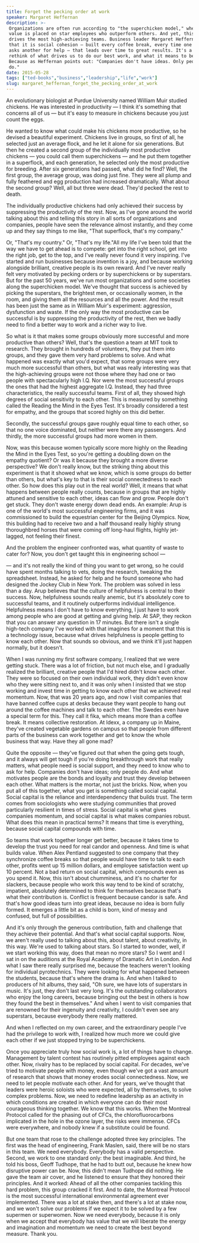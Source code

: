```yaml
---
title: Forget the pecking order at work
speaker: Margaret Heffernan
description: >-
 Organizations are often run according to "the superchicken model," where the
 value is placed on star employees who outperform others. And yet, this isn't what
 drives the most high-achieving teams. Business leader Margaret Heffernan observes
 that it is social cohesion — built every coffee break, every time one team member
 asks another for help — that leads over time to great results. It's a radical
 rethink of what drives us to do our best work, and what it means to be a leader.
 Because as Heffernan points out: "Companies don't have ideas. Only people
 do."
date: 2015-05-28
tags: ["ted-books","business","leadership","life","work"]
slug: margaret_heffernan_forget_the_pecking_order_at_work
---
```


An evolutionary biologist at Purdue University named William Muir studied chickens. He was
interested in productivity — I think it's something that concerns all of us — but it's
easy to measure in chickens because you just count the eggs. 

He wanted to know what could make his chickens more productive, so he devised a beautiful
experiment. Chickens live in groups, so first of all, he selected just an average flock,
and he let it alone for six generations. But then he created a second group of the
individually most productive chickens — you could call them superchickens — and he put
them together in a superflock, and each generation, he selected only the most productive
for breeding. After six generations had passed, what did he find? Well, the first group,
the average group, was doing just fine. They were all plump and fully feathered and egg
production had increased dramatically. What about the second group? Well, all but three
were dead. They'd pecked the rest to death. 

The individually productive chickens had only achieved their success by suppressing the
productivity of the rest. Now, as I've gone around the world talking about this and telling
this story in all sorts of organizations and companies, people have seen the relevance
almost instantly, and they come up and they say things to me like, "That superflock,
that's my company." 

Or, "That's my country." Or, "That's my life."All my life I've been told that the way we
have to get ahead is to compete: get into the right school, get into the right job, get to
the top, and I've really never found it very inspiring. I've started and run businesses
because invention is a joy, and because working alongside brilliant, creative people is
its own reward. And I've never really felt very motivated by pecking orders or by
superchickens or by superstars. But for the past 50 years, we've run most organizations
and some societies along the superchicken model. We've thought that success is achieved by
picking the superstars, the brightest men, or occasionally women, in the room, and giving
them all the resources and all the power. And the result has been just the same as in
William Muir's experiment: aggression, dysfunction and waste. If the only way the most
productive can be successful is by suppressing the productivity of the rest, then we badly
need to find a better way to work and a richer way to live.

So what is it that makes some groups obviously more successful and more productive than
others? Well, that's the question a team at MIT took to research. They brought in hundreds
of volunteers, they put them into groups, and they gave them very hard problems to solve.
And what happened was exactly what you'd expect, that some groups were very much more
successful than others, but what was really interesting was that the high-achieving groups
were not those where they had one or two people with spectacularly high I.Q. Nor were the
most successful groups the ones that had the highest aggregate I.Q. Instead, they had
three characteristics, the really successful teams. First of all, they showed high degrees
of social sensitivity to each other. This is measured by something called the Reading the
Mind in the Eyes Test. It's broadly considered a test for empathy, and the groups that
scored highly on this did better.

Secondly, the successful groups gave roughly equal time to each other, so that no one
voice dominated, but neither were there any passengers. And thirdly, the more successful
groups had more women in them. 

Now, was this because women typically score more highly on the Reading the Mind in the
Eyes Test, so you're getting a doubling down on the empathy quotient? Or was it because
they brought a more diverse perspective? We don't really know, but the striking thing
about this experiment is that it showed what we know, which is some groups do better than
others, but what's key to that is their social connectedness to each other. So how does
this play out in the real world? Well, it means that what happens between people really
counts, because in groups that are highly attuned and sensitive to each other, ideas can
flow and grow. People don't get stuck. They don't waste energy down dead ends. An example:
Arup is one of the world's most successful engineering firms, and it was commissioned to
build the equestrian center for the Beijing Olympics. Now, this building had to receive
two and a half thousand really highly strung thoroughbred horses that were coming off
long-haul flights, highly jet-lagged, not feeling their finest.

And the problem the engineer confronted was, what quantity of waste to cater for? Now, you
don't get taught this in engineering school — 

— and it's not really the kind of thing you want to get wrong, so he could have spent
months talking to vets, doing the research, tweaking the spreadsheet. Instead, he asked
for help and he found someone who had designed the Jockey Club in New York. The problem
was solved in less than a day. Arup believes that the culture of helpfulness is central to
their success. Now, helpfulness sounds really anemic, but it's absolutely core to
successful teams, and it routinely outperforms individual intelligence. Helpfulness means
I don't have to know everything, I just have to work among people who are good at getting
and giving help. At SAP, they reckon that you can answer any question in 17 minutes. But
there isn't a single high-tech company I've worked with that imagines for a moment that
this is a technology issue, because what drives helpfulness is people getting to know each
other. Now that sounds so obvious, and we think it'll just happen normally, but it
doesn't.

When I was running my first software company, I realized that we were getting stuck. There
was a lot of friction, but not much else, and I gradually realized the brilliant, creative
people that I'd hired didn't know each other. They were so focused on their own individual
work, they didn't even know who they were sitting next to, and it was only when I insisted
that we stop working and invest time in getting to know each other that we achieved real
momentum. Now, that was 20 years ago, and now I visit companies that have banned coffee
cups at desks because they want people to hang out around the coffee machines and talk to
each other. The Swedes even have a special term for this. They call it fika, which means
more than a coffee break. It means collective restoration. At Idexx, a company up in
Maine, they've created vegetable gardens on campus so that people from different parts of
the business can work together and get to know the whole business that way. Have they all
gone mad?

Quite the opposite — they've figured out that when the going gets tough, and it always
will get tough if you're doing breakthrough work that really matters, what people need is
social support, and they need to know who to ask for help. Companies don't have ideas;
only people do. And what motivates people are the bonds and loyalty and trust they develop
between each other. What matters is the mortar, not just the bricks. Now, when you put all
of this together, what you get is something called social capital. Social capital is the
reliance and interdependency that builds trust. The term comes from sociologists who were
studying communities that proved particularly resilient in times of stress. Social capital
is what gives companies momentum, and social capital is what makes companies robust. What
does this mean in practical terms? It means that time is everything, because social
capital compounds with time.

So teams that work together longer get better, because it takes time to develop the trust
you need for real candor and openness. And time is what builds value. When Alex Pentland
suggested to one company that they synchronize coffee breaks so that people would have
time to talk to each other, profits went up 15 million dollars, and employee satisfaction
went up 10 percent. Not a bad return on social capital, which compounds even as you spend
it. Now, this isn't about chumminess, and it's no charter for slackers, because people who
work this way tend to be kind of scratchy, impatient, absolutely determined to think for
themselves because that's what their contribution is. Conflict is frequent because candor
is safe. And that's how good ideas turn into great ideas, because no idea is born fully
formed. It emerges a little bit as a child is born, kind of messy and confused, but full
of possibilities.

And it's only through the generous contribution, faith and challenge that they achieve
their potential. And that's what social capital supports. Now, we aren't really used to
talking about this, about talent, about creativity, in this way. We're used to talking
about stars. So I started to wonder, well, if we start working this way, does that mean no
more stars? So I went and I sat in on the auditions at the Royal Academy of Dramatic Art
in London. And what I saw there really surprised me, because the teachers weren't looking
for individual pyrotechnics. They were looking for what happened between the students,
because that's where the drama is. And when I talked to producers of hit albums, they
said, "Oh sure, we have lots of superstars in music. It's just, they don't last very long.
It's the outstanding collaborators who enjoy the long careers, because bringing out the
best in others is how they found the best in themselves." And when I went to visit
companies that are renowned for their ingenuity and creativity, I couldn't even see any
superstars, because everybody there really mattered.

And when I reflected on my own career, and the extraordinary people I've had the privilege
to work with, I realized how much more we could give each other if we just stopped trying
to be superchickens. 

Once you appreciate truly how social work is, a lot of things have to change. Management
by talent contest has routinely pitted employees against each other. Now, rivalry has to
be replaced by social capital. For decades, we've tried to motivate people with money,
even though we've got a vast amount of research that shows that money erodes social
connectedness. Now, we need to let people motivate each other. And for years, we've
thought that leaders were heroic soloists who were expected, all by themselves, to solve
complex problems. Now, we need to redefine leadership as an activity in which conditions
are created in which everyone can do their most courageous thinking together. We know that
this works. When the Montreal Protocol called for the phasing out of CFCs, the
chlorofluorocarbons implicated in the hole in the ozone layer, the risks were immense.
CFCs were everywhere, and nobody knew if a substitute could be found.

But one team that rose to the challenge adopted three key principles. The first was the
head of engineering, Frank Maslen, said, there will be no stars in this team. We need
everybody. Everybody has a valid perspective. Second, we work to one standard only: the
best imaginable. And third, he told his boss, Geoff Tudhope, that he had to butt out,
because he knew how disruptive power can be. Now, this didn't mean Tudhope did nothing. He
gave the team air cover, and he listened to ensure that they honored their principles. And
it worked: Ahead of all the other companies tackling this hard problem, this group cracked
it first. And to date, the Montreal Protocol is the most successful international
environmental agreement ever implemented. There was a lot at stake then, and there's a lot
at stake now, and we won't solve our problems if we expect it to be solved by a few
supermen or superwomen. Now we need everybody, because it is only when we accept that
everybody has value that we will liberate the energy and imagination and momentum we need
to create the best beyond measure. Thank you.

<!--
ad_duration=3.33
event="TEDWomen 2015"
external_start_time=0
has_talk_citation=0
intro_duration=11.82
is_subtitle_required="False"
is_talk_featured="True"
language="en"
language_swap="False"
native_language="en"
number_of_related_talks=6
number_of_speakers=1
number_of_subtitled_videos=33
number_of_tags=5
number_of_talk_download_languages=33
number_of_talk_more_resources=1
number_of_talk_recommendations=0
number_of_talks_take_actions=0
post_ad_duration=0.83
published_timestamp="2015-06-16 14:39:58"
recording_date="2015-05-28"
speaker_description="Writer, entrepreneur"
speaker_is_published=1
speaker_name="Margaret Heffernan"
talk_name="Forget the pecking order at work"
talks_tags=["ted-books","business","leadership","life","work"]
talks_take_action=[]
url_audio="https://download.ted.com/talks/MargaretHeffernan_2015W.mp3?apikey=acme-roadrunner"
url_photo_speaker="https://pe.tedcdn.com/images/ted/c9d1e1e21bac3abf58d587ee1d86ed644457c43b_254x191.jpg"
url_photo_talk="https://pe.tedcdn.com/images/ted/7f117aeb440b9bc0868e535ebecf676d04adbd62_2880x1620.jpg"
url_webpage="https://www.ted.com/talks/margaret_heffernan_forget_the_pecking_order_at_work"
video_type_name="TED Stage Talk"
-->